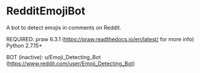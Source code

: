 # RedditEmojiBot
A bot to detect emojis in comments on Reddit. 

REQUIRED: 
praw 6.3.1 (https://praw.readthedocs.io/en/latest/ for more info)
Python 2.7.15+

BOT (inactive): u/Emoji_Detecting_Bot (https://www.reddit.com/user/Emoji_Detecting_Bot)
